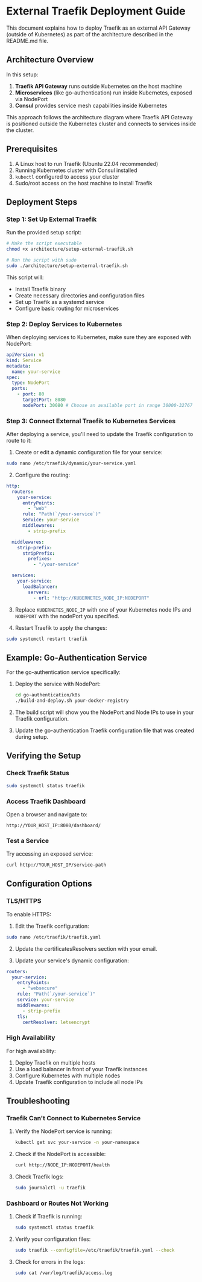 # External Traefik Deployment Guide

This document explains how to deploy Traefik as an external API Gateway (outside of Kubernetes) as part of the architecture described in the README.md file.

## Architecture Overview

In this setup:

1. **Traefik API Gateway** runs outside Kubernetes on the host machine
2. **Microservices** (like go-authentication) run inside Kubernetes, exposed via NodePort
3. **Consul** provides service mesh capabilities inside Kubernetes

This approach follows the architecture diagram where Traefik API Gateway is positioned outside the Kubernetes cluster and connects to services inside the cluster.

## Prerequisites

1. A Linux host to run Traefik (Ubuntu 22.04 recommended)
2. Running Kubernetes cluster with Consul installed
3. `kubectl` configured to access your cluster
4. Sudo/root access on the host machine to install Traefik

## Deployment Steps

### Step 1: Set Up External Traefik

Run the provided setup script:

```bash
# Make the script executable
chmod +x architecture/setup-external-traefik.sh

# Run the script with sudo
sudo ./architecture/setup-external-traefik.sh
```

This script will:

- Install Traefik binary
- Create necessary directories and configuration files
- Set up Traefik as a systemd service
- Configure basic routing for microservices

### Step 2: Deploy Services to Kubernetes

When deploying services to Kubernetes, make sure they are exposed with NodePort:

```yaml
apiVersion: v1
kind: Service
metadata:
  name: your-service
spec:
  type: NodePort
  ports:
    - port: 80
      targetPort: 8080
      nodePort: 30080 # Choose an available port in range 30000-32767
```

### Step 3: Connect External Traefik to Kubernetes Services

After deploying a service, you'll need to update the Traefik configuration to route to it:

1. Create or edit a dynamic configuration file for your service:

```bash
sudo nano /etc/traefik/dynamic/your-service.yaml
```

2. Configure the routing:

```yaml
http:
  routers:
    your-service:
      entryPoints:
        - "web"
      rule: "Path(`/your-service`)"
      service: your-service
      middlewares:
        - strip-prefix

  middlewares:
    strip-prefix:
      stripPrefix:
        prefixes:
          - "/your-service"

  services:
    your-service:
      loadBalancer:
        servers:
          - url: "http://KUBERNETES_NODE_IP:NODEPORT"
```

3. Replace `KUBERNETES_NODE_IP` with one of your Kubernetes node IPs and `NODEPORT` with the nodePort you specified.

4. Restart Traefik to apply the changes:

```bash
sudo systemctl restart traefik
```

## Example: Go-Authentication Service

For the go-authentication service specifically:

1. Deploy the service with NodePort:

   ```bash
   cd go-authentication/k8s
   ./build-and-deploy.sh your-docker-registry
   ```

2. The build script will show you the NodePort and Node IPs to use in your Traefik configuration.

3. Update the go-authentication Traefik configuration file that was created during setup.

## Verifying the Setup

### Check Traefik Status

```bash
sudo systemctl status traefik
```

### Access Traefik Dashboard

Open a browser and navigate to:

```
http://YOUR_HOST_IP:8080/dashboard/
```

### Test a Service

Try accessing an exposed service:

```bash
curl http://YOUR_HOST_IP/service-path
```

## Configuration Options

### TLS/HTTPS

To enable HTTPS:

1. Edit the Traefik configuration:

```bash
sudo nano /etc/traefik/traefik.yaml
```

2. Update the certificatesResolvers section with your email.

3. Update your service's dynamic configuration:

```yaml
routers:
  your-service:
    entryPoints:
      - "websecure"
    rule: "Path(`/your-service`)"
    service: your-service
    middlewares:
      - strip-prefix
    tls:
      certResolver: letsencrypt
```

### High Availability

For high availability:

1. Deploy Traefik on multiple hosts
2. Use a load balancer in front of your Traefik instances
3. Configure Kubernetes with multiple nodes
4. Update Traefik configuration to include all node IPs

## Troubleshooting

### Traefik Can't Connect to Kubernetes Service

1. Verify the NodePort service is running:

   ```bash
   kubectl get svc your-service -n your-namespace
   ```

2. Check if the NodePort is accessible:

   ```bash
   curl http://NODE_IP:NODEPORT/health
   ```

3. Check Traefik logs:
   ```bash
   sudo journalctl -u traefik
   ```

### Dashboard or Routes Not Working

1. Check if Traefik is running:

   ```bash
   sudo systemctl status traefik
   ```

2. Verify your configuration files:

   ```bash
   sudo traefik --configfile=/etc/traefik/traefik.yaml --check
   ```

3. Check for errors in the logs:
   ```bash
   sudo cat /var/log/traefik/access.log
   ```
